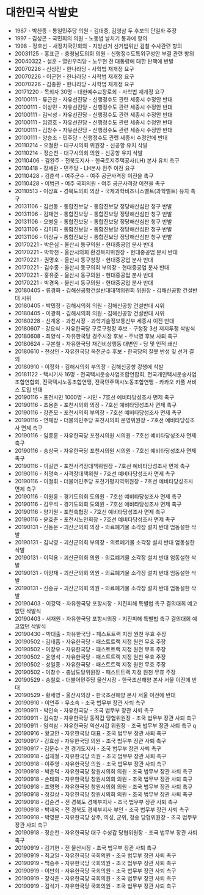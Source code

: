 # 대한민국 삭발史
- 1987 - 박찬종 - 통일민주당 의원 - 김대중, 김영삼 두 후보의 단일화 주장
- 1997 - 김성곤 - 국민회의 의원 - 노동법 날치기 통과에 항의
- 1998 - 정호선 - 새정치국민회의 - 지방선거 선거법위반 검찰 수사관련 항의
- 20031125 - 홍표근 - 충청남도의회 의원 - 신행정수도특위구성안 부결 관련 항의
- 20040322 - 설훈 - 열린우리당 - 노무현 전 대통령에 대한 탄핵에 반발
- 20070226 - 신상진 - 한나라당 - 사학법 재개정 요구
- 20070226 - 이군현 - 한나라당 - 사학법 재개정 요구
- 20070226 - 김충환 - 한나라당 - 사학법 재개정 요구
- 20171220 - 목회자 30명 - 대한예수교장로회 - 사학법 재개정 요구
- 20100111 - 류근찬 - 자유선진당 - 신행정수도 관련 세종시 수정안 반대
- 20100111 - 이상민 - 자유선진당 - 신행정수도 관련 세종시 수정안 반대
- 20100111 - 김낙성 - 자유선진당 - 신행정수도 관련 세종시 수정안 반대
- 20100111 - 임영호 - 자유선진당 - 신행정수도 관련 세종시 수정안 반대
- 20100111 - 김창수 - 자유선진당 - 신행정수도 관련 세종시 수정안 반대
- 20100111 - 양승조 - 민주당 - 신행정수도 관련 세종시 수정안에 반대
- 20110214 - 오철환 - 대구시의회 위원장 - 신공항 유치 삭발
- 20110214 - 정순천 - 대구시의회 의원 - 신공항 유치 삭발
- 20110406 - 김완주 - 전북도지사 - 한국토지주택공사(LH) 본사 유치 촉구
- 20110418 - 장세환 - 민주당 - LH본사 전주 이전 요구
- 20110428 - 김춘석 - 여주군수 - 여주 공군사격장 이전을 촉구
- 20110428 - 이범관 - 여주 국회의원 - 여주 공군사격장 이전을 촉구
- 20110513 - 이상효 - 경북도의회 의장 - 국제과학비즈니스벨트(과학벨트) 유치 촉구
- 20131106 - 김선동 - 통합진보당 - 통합진보당 정당해산심판 청구 반발
- 20131106 - 김재연 - 통합진보당 - 통합진보당 정당해산심판 청구 반발
- 20131106 - 오병윤 - 통합진보당 - 통합진보당 정당해산심판 청구 반발
- 20131106 - 김미희 - 통합진보당 - 통합진보당 정당해산심판 청구 반발
- 20131106 - 이상규 - 통합진보당 - 통합진보당 정당해산심판 청구 반발
- 20170221 - 박은심 - 울산시 동구의원 - 현대중공업 분사 반대
- 20170221 - 박학천 - 울산시의회 환경복지위원장 - 현대중공업 분사 반대
- 20170221 - 권명호 - 울산시 동구청장 - 현대중공업 분사 반대
- 20170221 - 김수종 - 울산시 동구의회 부의장 - 현대중공업 분사 반대
- 20170221 - 홍유준 - 울산시 동구의원 - 현대중공업 분사 반대
- 20170221 - 박경옥 - 울산시 동구의원 - 현대중공업 분사 반대
- 20180405 - 류경화 - 김해신공항건설반대대책위원회 위원장 - 김해신공항 건설반대 시위
- 20180405 - 박민정 - 김해시의회 의원 - 김해신공항 건설반대 시위
- 20180405 - 이광희 - 김해시의회 의원 - 김해신공항 건설반대 시위
- 20180228 - 신계용 - 과천시장 - 과학기술정보통신부 세종시 이전 반대
- 20180607 - 강요식 - 자유한국당 구로구청장 후보 - 구청장 3선 저지투쟁 삭발식
- 20180608 - 최양식 - 자유한국당 경주시장 후보 - 주낙영 후보 사퇴 촉구
- 20180624 - 구본철 - 자유한국당 재건비상행동 대변인 - 당 및 인적 쇄신
- 20180610 - 전상인 - 자유한국당 옥천군수 후보 - 한국당의 잘못 반성 및 선거 결의
- 20180910 - 이정화 - 김해시의회 부의장 - 김해신공항 강행에 삭발
- 20181122 - 택시기사 16명 - 전국택시운송사업조합연합회, 전국개인택시운송사업조합연합회, 전국택시노동조합연맹, 전국민주택시노동조합연맹 - 카카오 카풀 서비스 도입 반대
- 20190116 - 포천시민 1000명 - 시민 - 7호선 예비타당성조사 면제 촉구
- 20190116 - 조용춘 - 포천시의회 의장 - 7호선 예비타당성조사 면제 촉구
- 20190116 - 강준모 - 포천시의회 부의장 - 7호선 예비타당성조사 면제 촉구
- 20190116 - 연체장 - 더불의민주당 포천시의회 운영위원장  - 7호선 예비타당성조사 면제 촉구
- 20190116 - 임종훈 - 자유한국당 포천시의원 시의원 - 7호선 예비타당성조사 면제 촉구
- 20190116 - 송상국 - 자유한국당 포천시의원 시의원  - 7호선 예비타당성조사 면제 촉구
- 20190116 - 이길연 - 포천사격장대책위원장 - 7호선 예비타당성조사 면제 촉구
- 20190116 - 최명숙 - 사격장대책위원 - 7호선 예비타당성조사 면제 촉구
- 20190116 - 이철휘 - 더불어민주당 포천가평지역위원장 - 7호선 예비타당성조사 면제 촉구
- 20190116 - 이원웅 - 경기도의회 도의원 - 7호선 예비타당성조사 면제 촉구
- 20190116 - 김우석 - 경기도의회 도의원 - 7호선 예비타당성조사 면제 촉구
- 20190116 - 양기원 - 포천축협장 - 7호선 예비타당성조사 면제 촉구
- 20190116 - 윤효춘 - 포천시노인회장 - 7호선 예비타당성조사 면제 촉구
- 20190131 - 신동운 - 괴산군의회 의장 - 의료폐기물 소각장 설치 반대 엄동설한 삭발
- 20190131 - 김낙영 - 괴산군의회 부의장 - 의료폐기물 소각장 설치 반대 엄동설한 삭발
- 20190131 - 이덕용 - 괴산군의회 의원 - 의료폐기물 소각장 설치 반대 엄동설한 삭발
- 20190131 - 이양재 - 괴산군의회 의원 - 의료폐기물 소각장 설치 반대 엄동설한 삭발
- 20190131 - 신송규 - 괴산군의회 의원 - 의료폐기물 소각장 설치 반대 엄동설한 삭발
- 20190403 - 이강덕 - 자유한국당 포항시장 - 지진피해 특별법 촉구 결의대회 예고없던 삭발식
- 20190403 - 서재원 - 자유한국당 포항시의장 - 지진피해 특별법 촉구 결의대회 예고없던 삭발식
- 20190430 - 박대출 - 자유한국당 - 패스트트랙 지정 원천 무효 주장
- 20190502 - 김태흠 - 자유한국당 - 패스트트랙 지정 원천 무효 주장
- 20190502 - 이장우 - 자유한국당 - 패스트트랙 지정 원천 무효 주장
- 20190502 - 윤영석 - 자유한국당 - 패스트트랙 지정 원천 무효 주장
- 20190502 - 성일종 - 자유한국당 - 패스트트랙 지정 원천 무효 주장
- 20190502 - 이창수 - 충남도당위원장 - 패스트트랙 지정 원천 무효 주장
- 20190529 - 송철호 - 더불어민주당 울산시장 - 한국조선해양 본사 서울 이전에 반대
- 20190529 - 황세영 - 울산시의장 - 한국조선해양 본사 서울 이전에 반대
- 20190910 - 이언주 - 무소속 - 조국 법무부 장관 사퇴 촉구
- 20190911 - 박인숙 - 자유한국당 - 조국 법무부 장관 사퇴 촉구
- 20190911 - 김숙향 - 자유한국당 동작갑 당협위원장 - 조국 법무부 장관 사퇴 촉구
- 20190911 - 임석삼 - 자유한국당 익산시갑 위원장 - 조국 법무부 장관 사퇴 촉구 q
- 20190916 - 황교안 - 자유한국당 대표 - 조국 법무부 장관 사퇴 촉구
- 20190917 - 강효상 - 자유한국당 의원 - 조국 법무부 장관 사퇴 촉구
- 20190917 - 김문수 - 전 경기도지사 - 조국 법무부 장관 사퇴 촉구
- 20190918 - 심재철 - 자유한국당 의원 - 조국 법무부 장관 사퇴 촉구
- 20190918 - 이주영 - 자유한국당 의원 - 조국 법무부 장관 사퇴 촉구
- 20190918 - 박춘덕 - 자유한국당 창원시의회 의원 - 조국 법무부 장관 사퇴 촉구
- 20190918 - 손태화 - 자유한국당 창원시의회 의원 - 조국 법무부 장관 사퇴 촉구
- 20190918 - 조영명 - 자유한국당 창원시의회 의원 - 조국 법무부 장관 사퇴 촉구
- 20190918 - 정길상 - 자유한국당 창원시의회 의원 - 조국 법무부 장관 사퇴 촉구
- 20190918 - 김순견 - 전 경북도 경제부지사 - 조국 법무부 장관 사퇴 촉구
- 20190918 - 박재옥 - 전 경북도 경제부지사 부인 - 조국 법무부 장관 사퇴 촉구
- 20190918 - 박영문 - 자유한국당 상주, 의성, 군위, 청송 당협위원장  - 조국 법무부 장관 사퇴 촉구
- 20190918 - 정순천 - 자유한국당 대구 수성갑 당협위원장 - 조국 법무부 장관 사퇴 촉구
- 20190919 - 김기현 - 전 울산시장 - 조국 법무부 장관 사퇴 촉구
- 20190919 - 최교일 - 자유한국당 국회의원 - 조국 법무부 장관 사퇴 촉구
- 20190919 - 백승주 - 자유한국당 국회의원 - 조국 법무부 장관 사퇴 촉구
- 20190919 - 이만희 - 자유한국당 국회의원 - 조국 법무부 장관 사퇴 촉구
- 20190919 - 장석춘 - 자유한국당 국회의원 - 조국 법무부 장관 사퇴 촉구
- 20190919 - 김석기 - 자유한국당 국회의원 - 조국 법무부 장관 사퇴 촉구